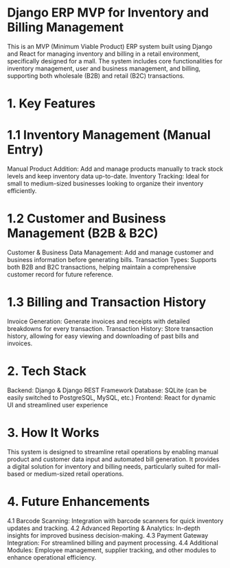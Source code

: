 # Django ERP MVP for Inventory and Billing Management
This is an MVP (Minimum Viable Product) ERP system built using Django and React for managing inventory and billing in a retail environment, specifically designed for a mall. The system includes core functionalities for inventory management, user and business management, and billing, supporting both wholesale (B2B) and retail (B2C) transactions.

# 1. Key Features
# 1.1 Inventory Management (Manual Entry)
Manual Product Addition: Add and manage products manually to track stock levels and keep inventory data up-to-date.
Inventory Tracking: Ideal for small to medium-sized businesses looking to organize their inventory efficiently.
# 1.2 Customer and Business Management (B2B & B2C)
Customer & Business Data Management: Add and manage customer and business information before generating bills.
Transaction Types: Supports both B2B and B2C transactions, helping maintain a comprehensive customer record for future reference.
# 1.3 Billing and Transaction History
Invoice Generation: Generate invoices and receipts with detailed breakdowns for every transaction.
Transaction History: Store transaction history, allowing for easy viewing and downloading of past bills and invoices.
# 2. Tech Stack
Backend: Django & Django REST Framework
Database: SQLite (can be easily switched to PostgreSQL, MySQL, etc.)
Frontend: React for dynamic UI and streamlined user experience
# 3. How It Works
This system is designed to streamline retail operations by enabling manual product and customer data input and automated bill generation. It provides a digital solution for inventory and billing needs, particularly suited for mall-based or medium-sized retail operations.

# 4. Future Enhancements
4.1 Barcode Scanning: Integration with barcode scanners for quick inventory updates and tracking.
4.2 Advanced Reporting & Analytics: In-depth insights for improved business decision-making.
4.3 Payment Gateway Integration: For streamlined billing and payment processing.
4.4 Additional Modules: Employee management, supplier tracking, and other modules to enhance operational efficiency.
